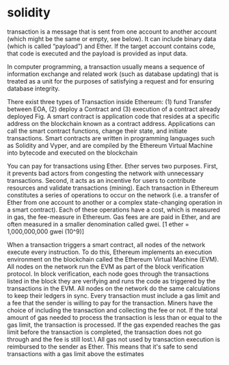 # solidity
transaction is a message that is sent from one account to another account (which might be the same or empty, see below). It can include binary data (which is called “payload”) and Ether. If the target account contains code, that code is executed and the payload is provided as input data.

In computer programming, a transaction usually means a sequence of information exchange and related work (such as database updating) that is treated as a unit for the purposes of satisfying a request and for ensuring database integrity.

There exist three types of Transaction inside Ethereum: (1) fund Transfer between EOA, (2) deploy a Contract and (3) execution of a contract already deployed Fig.
A smart contract is application code that resides at a specific address on the blockchain known as a contract address. Applications can call the smart contract functions, change their state, and initiate transactions. Smart contracts are written in programming languages such as Solidity and Vyper, and are compiled by the Ethereum Virtual Machine into bytecode and executed on the blockchain

You can pay for transactions using Ether. Ether serves two purposes. First, it prevents bad actors from congesting the network with unnecessary transactions. Second, it acts as an incentive for users to contribute resources and validate transactions (mining). Each transaction in Ethereum constitutes a series of operations to occur on the network (i.e. a transfer of Ether from one account to another or a complex state-changing operation in a smart contract). Each of these operations have a cost, which is measured in gas, the fee-measure in Ethereum. Gas fees are are paid in Ether, and are often measured in a smaller denomination called gwei. [1 ether = 1,000,000,000 gwei (10^9)]

When a transaction triggers a smart contract, all nodes of the network execute every instruction. To do this, Ethereum implements an execution environment on the blockchain called the Ethereum Virtual Machine (EVM). All nodes on the network run the EVM as part of the block verification protocol. In block verification, each node goes through the transactions listed in the block they are verifying and runs the code as triggered by the transactions in the EVM. All nodes on the network do the same calculations to keep their ledgers in sync. Every transaction must include a gas limit and a fee that the sender is willing to pay for the transaction. Miners have the choice of including the transaction and collecting the fee or not. If the total amount of gas needed to process the transaction is less than or equal to the gas limit, the transaction is processed. If the gas expended reaches the gas limit before the transaction is completed, the transaction does not go through and the fee is still lost.\ All gas not used by transaction execution is reimbursed to the sender as Ether. This means that it's safe to send transactions with a gas limit above the estimates
